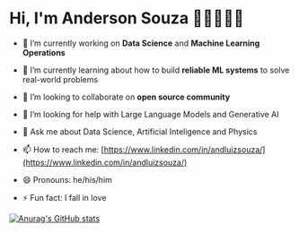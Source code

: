 # Hi, I'm Anderson Souza 👋🏾👨🏽‍💻

- 🔭 I’m currently working on **Data Science** and **Machine Learning Operations**

- 🌱 I’m currently learning about how to build **reliable ML systems** to solve real-world problems
 
- 👯 I’m looking to collaborate on **open source community**

- 🤔 I’m looking for help with Large Language Models and Generative AI

- 💬 Ask me about Data Science, Artificial Inteligence and Physics

- 📫 How to reach me: [https://www.linkedin.com/in/andluizsouza/](https://www.linkedin.com/in/andluizsouza/)

- 😄 Pronouns: he/his/him

- ⚡ Fun fact: I fall in love


[![Anurag's GitHub stats](https://github-readme-stats.vercel.app/api?username=andluizsouza)](https://github.com/andluizsouza/github-readme-stats)
